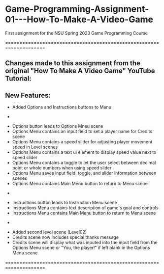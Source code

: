 # Game-Programming-Assignment-01---How-To-Make-A-Video-Game
First assignment for the NSU Spring 2023 Game Programming Course

====================================================================

## Changes made to this assignment from the original "How To Make A Video Game" YouTube Tutorial:

## New Features:
* Added Options and Instructions buttons to Menu
-
* Options button leads to Options Mneu scene
* Options Menu contains an input field to set a player name for Credits scene
* Options Menu contains a speed slider for adjusting player movement speed in Level scenes
* Options Menu contains a text ui element to display speed value next to speed slider
* Options Menu contains a toggle to let the user select between decimal point or whole numbers when using speed slider
* Options Menu saves input field, toggle, and slider information between scenes
* Options Menu contains Main Menu button to return to Menu scene
-
* Instructions button leads to Instruction Menu scene
* Instructions Menu contains text description of game's goal and controls
* Instructions Menu contains Main Menu button to return to Menu scene
-
* Added second level scene (Level02)
* Credits scene now includes special thanks message
* Credits scene will display what was inputed into the input field from the Options Menu scene or "You, the player!" if left blank in the Options Menu scene

====================================================================
